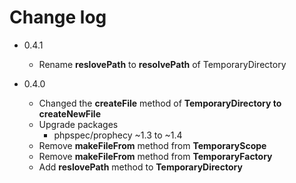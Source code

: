Change log
====================

* 0.4.1
	* Rename **reslovePath** to **resolvePath** of TemporaryDirectory

* 0.4.0
	* Changed the **createFile** method of **TemporaryDirectory to createNewFile**
	* Upgrade packages
		* phpspec/prophecy ~1.3 to ~1.4
	* Remove **makeFileFrom** method from **TemporaryScope**
	* Remove **makeFileFrom** method from **TemporaryFactory**
  * Add **reslovePath** method to **TemporaryDirectory**
